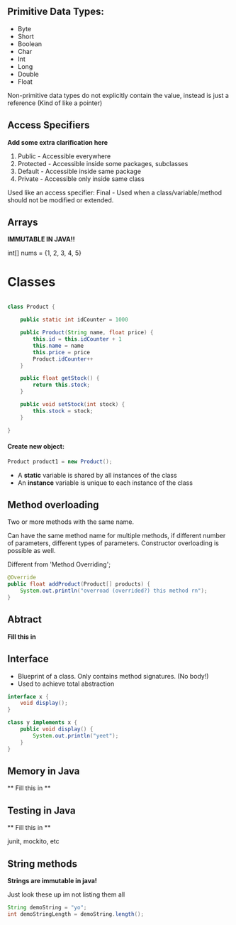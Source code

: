 ## Primitive Data Types:
- Byte      
- Short
- Boolean
- Char
- Int       
- Long      
- Double
- Float

Non-primitive data types do not explicitly contain the value, instead is just a reference (Kind of like a pointer)

## Access Specifiers
**Add some extra clarification here**
1. Public - Accessible everywhere
2. Protected - Accessible inside some packages, subclasses
3. Default - Accessible inside same package
4. Private - Accessible only inside same class  

Used like an access specifier: Final - Used when a class/variable/method should not be modified or extended. 


## Arrays
**IMMUTABLE IN JAVA!!**

int[] nums = {1, 2, 3, 4, 5}

# Classes

```java

class Product {

    public static int idCounter = 1000

    public Product(String name, float price) {
        this.id = this.idCounter + 1
        this.name = name
        this.price = price
        Product.idCounter++
    }

    public float getStock() {
        return this.stock;
    }

    public void setStock(int stock) {
        this.stock = stock;
    }

}

```

#### Create new object:
```java
Product product1 = new Product();
```

- A **static** variable is shared by all instances of the class
- An **instance** variable is unique to each instance of the class

## Method overloading
Two or more methods with the same name. 

Can have the same method name for multiple methods, if different number of parameters, different types of parameters. Constructor overloading is possible as well. 

Different from 'Method Overriding'; 
```java
@Override
public float addProduct(Product[] products) {
    System.out.println("overroad (overrided?) this method rn");
}
```

## Abtract

**Fill this in**

## Interface
- Blueprint of a class. Only contains method signatures. (No body!)
- Used to achieve total abstraction

```java
interface x {
    void display();
}

class y implements x {
    public void display() {
        System.out.println("yeet");
    }
}
```

## Memory in Java

** Fill this in **

## Testing in Java

** Fill this in ** 

junit, mockito, etc

## String methods

**Strings are immutable in java!**

Just look these up im not listing them all 

```java
String demoString = "yo";
int demoStringLength = demoString.length();
```


